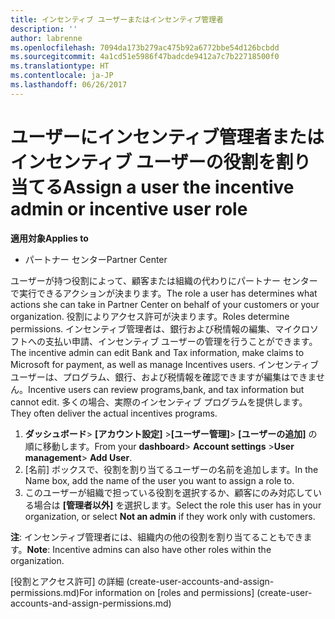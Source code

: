 ```yaml
---
title: インセンティブ ユーザーまたはインセンティブ管理者
description: ''
author: labrenne
ms.openlocfilehash: 7094da173b279ac475b92a6772bbe54d126bcbdd
ms.sourcegitcommit: 4a1cd51e5986f47badcde9412a7c7b22718500f0
ms.translationtype: HT
ms.contentlocale: ja-JP
ms.lasthandoff: 06/26/2017
---
```

# <a name="assign-a-user-the-incentive-admin-or-incentive-user-role"></a><span data-ttu-id="441b5-102">ユーザーにインセンティブ管理者またはインセンティブ ユーザーの役割を割り当てる</span><span class="sxs-lookup"><span data-stu-id="441b5-102">Assign a user the incentive admin or incentive user role</span></span>

**<span data-ttu-id="441b5-103">適用対象</span><span class="sxs-lookup"><span data-stu-id="441b5-103">Applies to</span></span>**

-  <span data-ttu-id="441b5-104">パートナー センター</span><span class="sxs-lookup"><span data-stu-id="441b5-104">Partner Center</span></span>

<span data-ttu-id="441b5-105">ユーザーが持つ役割によって、顧客または組織の代わりにパートナー センターで実行できるアクションが決まります。</span><span class="sxs-lookup"><span data-stu-id="441b5-105">The role a user has determines what actions she can take in Partner Center on behalf of your customers or your organization.</span></span>  <span data-ttu-id="441b5-106">役割によりアクセス許可が決まります。</span><span class="sxs-lookup"><span data-stu-id="441b5-106">Roles determine permissions.</span></span> <span data-ttu-id="441b5-107">インセンティブ管理者は、銀行および税情報の編集、マイクロソフトへの支払い申請、インセンティブ ユーザーの管理を行うことができます。</span><span class="sxs-lookup"><span data-stu-id="441b5-107">The incentive admin can edit Bank and Tax information, make claims to Microsoft for payment, as well as manage Incentives users.</span></span> <span data-ttu-id="441b5-108">インセンティブ ユーザーは、プログラム、銀行、および税情報を確認できますが編集はできません。</span><span class="sxs-lookup"><span data-stu-id="441b5-108">Incentive users can review programs,bank, and tax information but cannot edit.</span></span> <span data-ttu-id="441b5-109">多くの場合、実際のインセンティブ プログラムを提供します。</span><span class="sxs-lookup"><span data-stu-id="441b5-109">They often deliver the actual incentives programs.</span></span>

1.  <span data-ttu-id="441b5-110">**ダッシュボード**> **[アカウント設定]** >**[ユーザー管理]**> **[ユーザーの追加]** の順に移動します。</span><span class="sxs-lookup"><span data-stu-id="441b5-110">From your **dashboard**> **Account settings** >**User management**> **Add User**.</span></span>
2.  <span data-ttu-id="441b5-111">[名前] ボックスで、役割を割り当てるユーザーの名前を追加します。</span><span class="sxs-lookup"><span data-stu-id="441b5-111">In the Name box, add the name of the user you want to assign a role to.</span></span>  
3.  <span data-ttu-id="441b5-112">このユーザーが組織で担っている役割を選択するか、顧客にのみ対応している場合は **[管理者以外]** を選択します。</span><span class="sxs-lookup"><span data-stu-id="441b5-112">Select the role this user has in your organization, or select **Not an admin** if they work only with customers.</span></span>

 <span data-ttu-id="441b5-113">**注**: インセンティブ管理者には、組織内の他の役割を割り当てることもできます。</span><span class="sxs-lookup"><span data-stu-id="441b5-113">**Note**: Incentive admins can also have other roles within the organization.</span></span>   
    
<span data-ttu-id="441b5-114">[役割とアクセス許可] の詳細 (create-user-accounts-and-assign-permissions.md)</span><span class="sxs-lookup"><span data-stu-id="441b5-114">For information on [roles and permissions] (create-user-accounts-and-assign-permissions.md)</span></span>